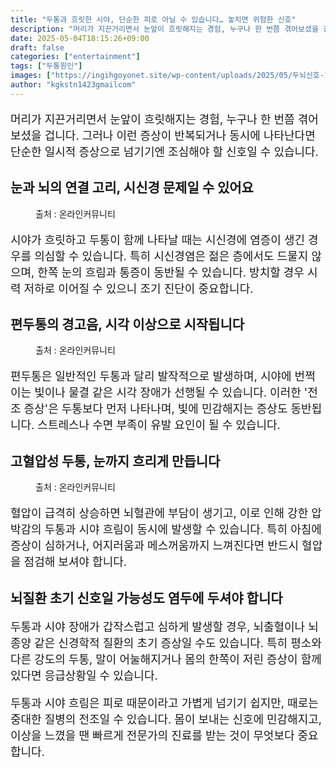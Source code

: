 ```yaml
---
title: "두통과 흐릿한 시야, 단순한 피로 아닐 수 있습니다… 놓치면 위험한 신호"
description: "머리가 지끈거리면서 눈앞이 흐릿해지는 경험, 누구나 한 번쯤 겪어보셨을 겁니다. 그러나 이런 증상이 반복되거나 동시에 나타난다면 단순한 일시적 증상으로 넘기기엔 조심해야 할 신호일 수 있습니다."
date: 2025-05-04T18:15:26+09:00
draft: false
categories: ["entertainment"]
tags: ["두통원인"]
images: ["https://ingihgoyonet.site/wp-content/uploads/2025/05/두뇌신호-1024x683.jpg", "https://ingihgoyonet.site/wp-content/uploads/2025/05/시신경-1024x683.jpg", "https://ingihgoyonet.site/wp-content/uploads/2025/05/두통-2-1024x683.jpg"]
author: "kgkstn1423gmailcom"
---
```


<p style="font-size:18px">머리가 지끈거리면서 눈앞이 흐릿해지는 경험, 누구나 한 번쯤 겪어보셨을 겁니다. 그러나 이런 증상이 반복되거나 동시에 나타난다면 단순한 일시적 증상으로 넘기기엔 조심해야 할 신호일 수 있습니다.</p> <h2 >눈과 뇌의 연결 고리, 시신경 문제일 수 있어요</h2> <figure ><img src="https://ingihgoyonet.site/wp-content/uploads/2025/05/두뇌신호-1024x683.jpg" alt="" style="aspect-ratio:16/9;object-fit:cover"/><figcaption >출처 : 온라인커뮤니티</figcaption></figure> <p style="font-size:18px">시야가 흐릿하고 두통이 함께 나타날 때는 시신경에 염증이 생긴 경우를 의심할 수 있습니다. 특히 시신경염은 젊은 층에서도 드물지 않으며, 한쪽 눈의 흐림과 통증이 동반될 수 있습니다. 방치할 경우 시력 저하로 이어질 수 있으니 조기 진단이 중요합니다.</p> <h2 >편두통의 경고음, 시각 이상으로 시작됩니다</h2> <figure ><img src="https://ingihgoyonet.site/wp-content/uploads/2025/05/시신경-1024x683.jpg" alt="" style="aspect-ratio:16/9;object-fit:cover"/><figcaption >출처 : 온라인커뮤니티</figcaption></figure> <p style="font-size:18px">편두통은 일반적인 두통과 달리 발작적으로 발생하며, 시야에 번쩍이는 빛이나 물결 같은 시각 장애가 선행될 수 있습니다. 이러한 '전조 증상'은 두통보다 먼저 나타나며, 빛에 민감해지는 증상도 동반됩니다. 스트레스나 수면 부족이 유발 요인이 될 수 있습니다.</p> <h2 >고혈압성 두통, 눈까지 흐리게 만듭니다</h2> <figure ><img src="https://ingihgoyonet.site/wp-content/uploads/2025/05/두통-2-1024x683.jpg" alt="" style="aspect-ratio:16/9;object-fit:cover"/><figcaption >출처 : 온라인커뮤니티</figcaption></figure> <p style="font-size:18px">혈압이 급격히 상승하면 뇌혈관에 부담이 생기고, 이로 인해 강한 압박감의 두통과 시야 흐림이 동시에 발생할 수 있습니다. 특히 아침에 증상이 심하거나, 어지러움과 메스꺼움까지 느껴진다면 반드시 혈압을 점검해 보셔야 합니다.</p> <h2 >뇌질환 초기 신호일 가능성도 염두에 두셔야 합니다</h2> <p style="font-size:18px">두통과 시야 장애가 갑작스럽고 심하게 발생할 경우, 뇌출혈이나 뇌종양 같은 신경학적 질환의 초기 증상일 수도 있습니다. 특히 평소와 다른 강도의 두통, 말이 어눌해지거나 몸의 한쪽이 저린 증상이 함께 있다면 응급상황일 수 있습니다.</p> <p style="font-size:18px">두통과 시야 흐림은 피로 때문이라고 가볍게 넘기기 쉽지만, 때로는 중대한 질병의 전조일 수 있습니다. 몸이 보내는 신호에 민감해지고, 이상을 느꼈을 땐 빠르게 전문가의 진료를 받는 것이 무엇보다 중요합니다.</p>